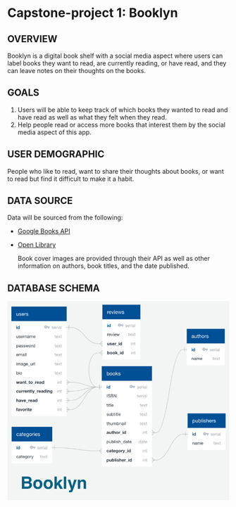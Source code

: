 # Capstone-project 1: Booklyn
## OVERVIEW
Booklyn is a digital book shelf with a social media aspect where users can label books they want to read, are currently reading, or have read, and they can leave notes on their thoughts on the books.
## GOALS
1. Users will be able to keep track of which books they wanted to read and have read as well as what they felt when they read.
2. Help people read or access more books that interest them by the social media aspect of this app.
## USER DEMOGRAPHIC
People who like to read, want to share their thoughts about books, or want to read but find it difficult to make it a habit.
## DATA SOURCE
Data will be sourced from the following:
- [Google Books API](https://developers.google.com/books/docs/v1/getting_started)
- [Open Library](https://openlibrary.org/developers)
    
    Book cover images are provided through their API as well as other information on authors, book titles, and the date published.
    
## DATABASE SCHEMA
![database schema](https://github.com/mariered0/29_Capstone-project1/blob/main/Documentation/Images_doc/Schema_Booklyn.png?raw=true)



